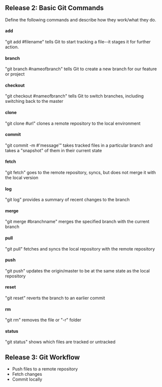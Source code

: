 ## Release 2: Basic Git Commands
Define the following commands and describe how they work/what they do.  


#### add
"git add #filename" tells Git to start tracking a file--it stages it for further action.

#### branch
"git branch #nameofbranch" tells Git to create a new branch for our feature or project

#### checkout
"git checkout #nameofbranch" tells Git to switch branches, including switching back to the master

#### clone
"git clone #url" clones a remote repository to the local environment

#### commit
"git commit -m #'message'" takes tracked files in a particular branch and takes a "snapshot" of them in their current state

#### fetch
"git fetch" goes to the remote repository, syncs, but does not merge it with the local version

#### log
"git log" provides a summary of recent changes to the branch

#### merge
"git merge #branchname" merges the specified branch with the current branch

#### pull
"git pull" fetches and syncs the local repository with the remote repository

#### push
"git push" updates the origin/master to be at the same state as the local repository

#### reset
"git reset" reverts the branch to an earlier commit

#### rm
"git rm" removes the file or "-r" folder

#### status
"git status" shows which files are tracked or untracked

## Release 3: Git Workflow

- Push files to a remote repository
- Fetch changes
- Commit locally